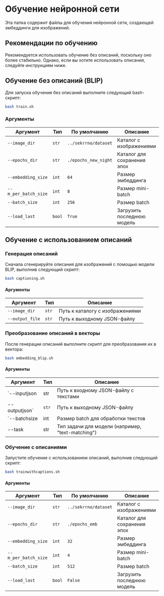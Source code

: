 # Обучение нейронной сети

Эта папка содержит файлы для обучения нейронной сети, создающей эмбеддинги для изображений.

## Рекомендации по обучению

Рекомендуется использовать обучение без описаний, поскольку оно более стабильно. Однако, если вы хотите использовать описания, следуйте инструкциям ниже.

## Обучение без описаний (BLIP)

Для запуска обучения без описаний выполните следующий bash-скрипт:

```bash
bash train.sh
```


### Аргументы

| Аргумент             | Тип    | По умолчанию                 | Описание                     |
|----------------------|--------|------------------------------|------------------------------|
| `--image_dir`        | `str`  | `../sekrrno/dataset`         | Каталог с изображениями      |
| `--epochs_dir`       | `str`  | `./epochs_new_night`         | Каталог для сохранения эпох  |
| `--embedding_size`   | `int`  | `64`                         | Размер эмбеддинга            |
| `--m_per_batch_size` | `int`  | `8`                          | Размер mini-batch            |
| `--batch_size`       | `int`  | `256`                        | Размер batch                 |
| `--load_last`        | `bool` | `True`                       | Загрузить последнюю модель   |

## Обучение с использованием описаний

### Генерация описаний

Сначала сгенерируйте описания для изображений с помощью модели BLIP, выполнив следующий скрипт:

```bash
bash captioning.sh
```


#### Аргументы

| Аргумент         | Тип   | Описание                              |
|------------------|-------|---------------------------------------|
| `--image_dir`    | `str` | Путь к каталогу с изображениями       |
| `--output_file`  | `str` | Путь к выходному JSON-файлу           |

### Преобразование описаний в векторы

После генерации описаний выполните скрипт для преобразования их в вектора:

```bash
bash embedding_blip.sh
```

#### Аргументы

| Аргумент         | Тип   | Описание                                       |
|------------------|-------|------------------------------------------------|
| `--inputjson     |  str  | Путь к входному JSON-файлу с текстами          |
| --outputjson`    | `str` | Путь к выходному JSON-файлу                    |
| `--batchsize     |  int  | Размер batch для обработки текстов             |
| --task           |  str  | Тип задачи для модели (например, "text-matching") |

### Обучение с описаниями

Запустите обучение с использованием описаний, выполнив следующий скрипт:

```bash
bash trainwithcaptions.sh
```


#### Аргументы

| Аргумент             | Тип    | По умолчанию          | Описание                     |
|----------------------|--------|-----------------------|------------------------------|
| `--image_dir`        | `str`  | `../sekrrno/dataset`  | Каталог с изображениями      |
| `--epochs_dir`       | `str`  | `./epochs_emb`        | Каталог для сохранения эпох  |
| `--embedding_size`   | `int`  | `32`                  | Размер эмбеддинга            |
| `--m_per_batch_size` | `int`  | `4`                   | Размер mini-batch            |
| `--batch_size`       | `int`  | `512`                 | Размер batch                 |
| `--load_last`        | `bool` | `False`               | Загрузить последнюю модель   |
